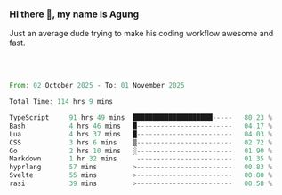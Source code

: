 ### Hi there 👋, my name is Agung
Just an average dude trying to make his coding workflow awesome and fast.

<!--
**agungfir98/agungfir98** is a ✨ _special_ ✨ repository because its `README.md` (this file) appears on your GitHub profile.
-->

<br/>
<br/>
<!--START_SECTION:waka-->

```rust
From: 02 October 2025 - To: 01 November 2025

Total Time: 114 hrs 9 mins

TypeScript     91 hrs 49 mins  ████████████████████-----   80.23 %
Bash           4 hrs 46 mins   █------------------------   04.17 %
Lua            4 hrs 37 mins   █------------------------   04.03 %
CSS            3 hrs 6 mins    ▒------------------------   02.72 %
Go             2 hrs 10 mins   ░------------------------   01.90 %
Markdown       1 hr 32 mins     ------------------------   01.35 %
hyprlang       57 mins         >------------------------   00.83 %
Svelte         55 mins         >------------------------   00.80 %
rasi           39 mins         >------------------------   00.58 %
```

<!--END_SECTION:waka-->
